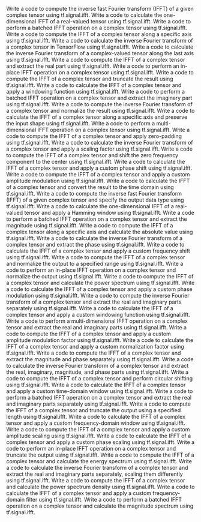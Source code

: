 Write a code to compute the inverse fast Fourier transform (IFFT) of a given complex tensor using tf.signal.ifft.
Write a code to calculate the one-dimensional IFFT of a real-valued tensor using tf.signal.ifft.
Write a code to perform a batched IFFT operation on a complex tensor using tf.signal.ifft.
Write a code to compute the IFFT of a complex tensor along a specific axis using tf.signal.ifft.
Write a code to calculate the inverse Fourier transform of a complex tensor in TensorFlow using tf.signal.ifft.
Write a code to calculate the inverse Fourier transform of a complex-valued tensor along the last axis using tf.signal.ifft.
Write a code to compute the IFFT of a complex tensor and extract the real part using tf.signal.ifft.
Write a code to perform an in-place IFFT operation on a complex tensor using tf.signal.ifft.
Write a code to compute the IFFT of a complex tensor and truncate the result using tf.signal.ifft.
Write a code to calculate the IFFT of a complex tensor and apply a windowing function using tf.signal.ifft.
Write a code to perform a batched IFFT operation on a complex tensor and extract the imaginary part using tf.signal.ifft.
Write a code to compute the inverse Fourier transform of a complex tensor and normalize the result using tf.signal.ifft.
Write a code to calculate the IFFT of a complex tensor along a specific axis and preserve the input shape using tf.signal.ifft.
Write a code to perform a multi-dimensional IFFT operation on a complex tensor using tf.signal.ifft.
Write a code to compute the IFFT of a complex tensor and apply zero-padding using tf.signal.ifft.
Write a code to calculate the inverse Fourier transform of a complex tensor and apply a scaling factor using tf.signal.ifft.
Write a code to compute the IFFT of a complex tensor and shift the zero frequency component to the center using tf.signal.ifft.
Write a code to calculate the IFFT of a complex tensor and apply a custom phase shift using tf.signal.ifft.
Write a code to compute the IFFT of a complex tensor and apply a custom amplitude modulation using tf.signal.ifft.
Write a code to calculate the IFFT of a complex tensor and convert the result to the time domain using tf.signal.ifft.
Write a code to compute the inverse fast Fourier transform (IFFT) of a given complex tensor and specify the output data type using tf.signal.ifft.
Write a code to calculate the one-dimensional IFFT of a real-valued tensor and apply a Hamming window using tf.signal.ifft.
Write a code to perform a batched IFFT operation on a complex tensor and extract the magnitude using tf.signal.ifft.
Write a code to compute the IFFT of a complex tensor along a specific axis and calculate the absolute value using tf.signal.ifft.
Write a code to calculate the inverse Fourier transform of a complex tensor and extract the phase using tf.signal.ifft.
Write a code to calculate the IFFT of a complex tensor and apply a custom frequency shift using tf.signal.ifft.
Write a code to compute the IFFT of a complex tensor and normalize the output to a specified range using tf.signal.ifft.
Write a code to perform an in-place IFFT operation on a complex tensor and normalize the output using tf.signal.ifft.
Write a code to compute the IFFT of a complex tensor and calculate the power spectrum using tf.signal.ifft.
Write a code to calculate the IFFT of a complex tensor and apply a custom phase modulation using tf.signal.ifft.
Write a code to compute the inverse Fourier transform of a complex tensor and extract the real and imaginary parts separately using tf.signal.ifft.
Write a code to calculate the IFFT of a complex tensor and apply a custom windowing function using tf.signal.ifft.
Write a code to perform a multi-dimensional IFFT operation on a complex tensor and extract the real and imaginary parts using tf.signal.ifft.
Write a code to compute the IFFT of a complex tensor and apply a custom amplitude modulation factor using tf.signal.ifft.
Write a code to calculate the IFFT of a complex tensor and apply a custom normalization factor using tf.signal.ifft.
Write a code to compute the IFFT of a complex tensor and extract the magnitude and phase separately using tf.signal.ifft.
Write a code to calculate the inverse Fourier transform of a complex tensor and extract the real, imaginary, magnitude, and phase parts using tf.signal.ifft.
Write a code to compute the IFFT of a complex tensor and perform circular shifting using tf.signal.ifft.
Write a code to calculate the IFFT of a complex tensor and apply a custom time-domain window using tf.signal.ifft.
Write a code to perform a batched IFFT operation on a complex tensor and extract the real and imaginary parts separately using tf.signal.ifft.
Write a code to compute the IFFT of a complex tensor and truncate the output using a specified length using tf.signal.ifft.
Write a code to calculate the IFFT of a complex tensor and apply a custom frequency-domain window using tf.signal.ifft.
Write a code to compute the IFFT of a complex tensor and apply a custom amplitude scaling using tf.signal.ifft.
Write a code to calculate the IFFT of a complex tensor and apply a custom phase scaling using tf.signal.ifft.
Write a code to perform an in-place IFFT operation on a complex tensor and truncate the output using tf.signal.ifft.
Write a code to compute the IFFT of a complex tensor and calculate the energy spectrum using tf.signal.ifft.
Write a code to calculate the inverse Fourier transform of a complex tensor and extract the real and imaginary parts separately, scaling them differently using tf.signal.ifft.
Write a code to compute the IFFT of a complex tensor and calculate the power spectrum density using tf.signal.ifft.
Write a code to calculate the IFFT of a complex tensor and apply a custom frequency-domain filter using tf.signal.ifft.
Write a code to perform a batched IFFT operation on a complex tensor and calculate the magnitude spectrum using tf.signal.ifft.